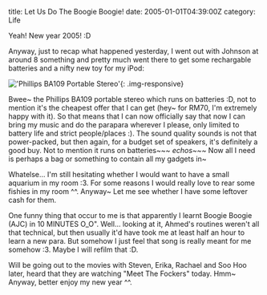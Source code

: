 title: Let Us Do The Boogie Boogie!
date: 2005-01-01T04:39:00Z
category: Life

Yeah! New year 2005! :D

Anyway, just to recap what happened yesterday, I went out with Johnson at around 8 something and pretty much went there to get some rechargable batteries and a nifty new toy for my iPod:

!['Phillips BA109 Portable Stereo'](http://img.photobucket.com/albums/v95/seh_hui/ba109.jpg){: .img-responsive}

Bwee~ the Phillips BA109 portable stereo which runs on batteries :D, not to mention it's the cheapest offer that I can get (hey~ for RM70, I'm extremely happy with it). So that means that I can now officially say that now I can bring my music and do the parapara wherever I please, only limited to battery life and strict people/places :). The sound quality sounds is not that power-packed, but then again, for a budget set of speakers, it's definitely a good buy. Not to mention it runs on batteries~~~ *echos~~~* Now all I need is perhaps a bag or something to contain all my gadgets in~

Whatelse… I'm still hesitating whether I would want to have a small aquarium in my room :3. For some reasons I would really love to rear some fishies in my room ^^. Anyway~ Let me see whether I have some leftover cash for them.

One funny thing that occur to me is that apparently I learnt Boogie Boogie (AJC) in 10 MINUTES O\_O". Well… looking at it, Ahmed's routines weren't all that technical, but then usually it'd have took me at least half an hour to learn a new para. But somehow I just feel that song is really meant for me somehow :3. Maybe I will refilm that :D.

Will be going out to the movies with Steven, Erika, Rachael and Soo Hoo later, heard that they are watching "Meet The Fockers" today. Hmm~ Anyway, better enjoy my new year ^^.
